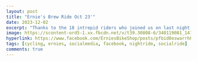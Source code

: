 ```yaml
---
layout: post
title: "Ernie's Brew Ride Oct 23'"
date: 2023-12-02
excerpt: "Thanks to the 18 intrepid riders who joined us on last night's Brew Tour ride! We got a little wet on the way out, dried out on the way back, and treated ourselves to Paradigm Shift Brewing at the end."
image: https://scontent-ord5-1.xx.fbcdn.net/v/t39.30808-6/340119081_1415976762482188_1390815961956886225_n.jpg?stp=cp6_dst-jpg&_nc_cat=101&ccb=1-7&_nc_sid=3635dc&_nc_ohc=ztpaP5qlw3kAX9feuXM&_nc_ht=scontent-ord5-1.xx&oh=00_AfDAmZ3awjZCDzCq-oFNmmkYdvsXRxr7iys4a0Y6lpIcnA&oe=65718583
hyperlink: https://www.facebook.com/ErniesBikeShop/posts/pfbid0oswarrhFmyTSWF4UbLxH2ERzvf5bKbGTm6KJpVFxP6sr2YQzBKNBPW2PQYRDeVzel
tags: [cycling, ernies, socialmedia, facebook, nightride, socialride]
comments: true
---
```

